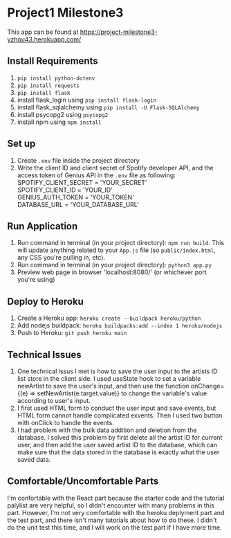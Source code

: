 # Project1 Milestone3
This app can be found at https://project-milestone3-yzhou43.herokuapp.com/

## Install Requirements
1. `pip install python-dotenv`  
2. `pip install requests`  
3. `pip install flask`  
4. install flask_login using `pip install flask-login`
5. install flask_sqlalchemy using `pip install -U Flask-SQLAlchemy`
6. install psycopg2 using `psycopg2` 
7. install npm using `npm install`

## Set up
1. Create `.env` file inside the project directory  
2. Write the client ID and client secret of Spotify developer API, and the access token of Genius API in the `.env` file as following:  
SPOTIFY_CLIENT_SECRET = 'YOUR_SECRET'  
SPOTIFY_CLIENT_ID = 'YOUR_ID'    
GENIUS_AUTH_TOKEN = 'YOUR_TOKEN'  
DATABASE_URL = 'YOUR_DATABASE_URL'   

## Run Application
1. Run command in terminal (in your project directory): `npm run build`. This will update anything related to your `App.js` file (so `public/index.html`, any CSS you're pulling in, etc).
2. Run command in terminal (in your project directory): `python3 app.py`
3. Preview web page in browser 'localhost:8080/' (or whichever port you're using)

## Deploy to Heroku
1. Create a Heroku app: `heroku create --buildpack heroku/python`
2. Add nodejs buildpack: `heroku buildpacks:add --index 1 heroku/nodejs`
3. Push to Heroku: `git push heroku main`

## Technical Issues
1. One technical issus I met is how to save the user input to the artists ID list store in the client side. I used useState hook to set a variable newArtist to save the user's input, and then use the function onChange={(e) => setNewArtist(e.target.value)} to change the variable's value according to user's input.
2. I first used HTML form to conduct the user input and save events, but HTML form cannot handle complicated exvents. Then I used two button with onClick to handle the events.
3. I had problem with the bulk data addition and deletion from the database. I solved this problem by first delete all the artist ID for current user, and then add the user saved artist ID to the database, which can make sure that the data stored in the database is exactly what the user saved data.

## Comfortable/Uncomfortable Parts
I'm confortable with the React part because the starter code and the tutorial palylist are very helpful, so I didn't encounter with many problems in this part. However, I'm not very comfortable with the heroku deplyment part and the test part, and there isn't many tutorials about how to do these. I didn't do the unit test this time, and I will work on the test part if I have more time.
